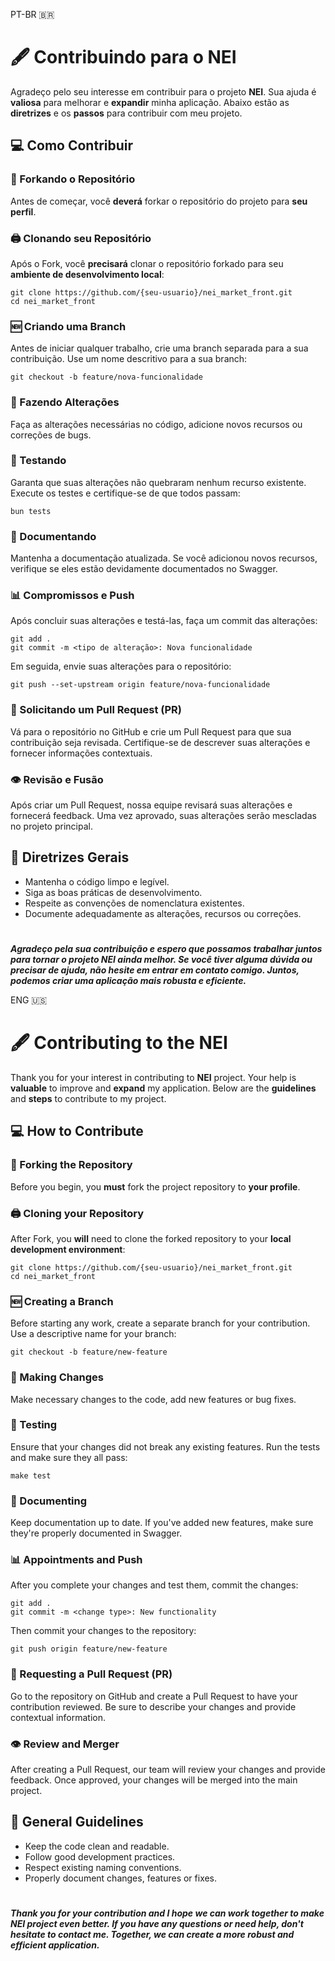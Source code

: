 PT-BR 🇧🇷
# 🖋️ Contribuindo para o NEI

Agradeço pelo seu interesse em contribuir para o projeto **NEI**. Sua ajuda é **valiosa** para melhorar e **expandir** minha aplicação. Abaixo estão as **diretrizes** e os **passos** para contribuir com meu projeto.

## 💻 Como Contribuir

### 🌳 Forkando o Repositório

Antes de começar, você **deverá** forkar o repositório do projeto para **seu perfil**.

### 🖨 Clonando seu Repositório

Após o Fork, você **precisará** clonar o repositório forkado para seu **ambiente de desenvolvimento local**:

```
git clone https://github.com/{seu-usuario}/nei_market_front.git
cd nei_market_front
```

### 🆕 Criando uma Branch

Antes de iniciar qualquer trabalho, crie uma branch separada para a sua contribuição. Use um nome descritivo para a sua branch:

```
git checkout -b feature/nova-funcionalidade
```

### 🔨 Fazendo Alterações

Faça as alterações necessárias no código, adicione novos recursos ou correções de bugs.

### 🧪 Testando

Garanta que suas alterações não quebraram nenhum recurso existente. Execute os testes e certifique-se de que todos passam:

```
bun tests
```

### 📝 Documentando

Mantenha a documentação atualizada. Se você adicionou novos recursos, verifique se eles estão devidamente documentados no Swagger.

### 📊 Compromissos e Push

Após concluir suas alterações e testá-las, faça um commit das alterações:

```
git add .
git commit -m <tipo de alteração>: Nova funcionalidade
```

Em seguida, envie suas alterações para o repositório:

```
git push --set-upstream origin feature/nova-funcionalidade
```

### 📨 Solicitando um Pull Request (PR)

Vá para o repositório no GitHub e crie um Pull Request para que sua contribuição seja revisada. Certifique-se de descrever suas alterações e fornecer informações contextuais.

### 👁 Revisão e Fusão

Após criar um Pull Request, nossa equipe revisará suas alterações e fornecerá feedback. Uma vez aprovado, suas alterações serão mescladas no projeto principal.

## 💼 Diretrizes Gerais

- Mantenha o código limpo e legível.
- Siga as boas práticas de desenvolvimento.
- Respeite as convenções de nomenclatura existentes.
- Documente adequadamente as alterações, recursos ou correções.

#

**_Agradeço pela sua contribuição e espero que possamos trabalhar juntos para tornar o projeto NEI ainda melhor. Se você tiver alguma dúvida ou precisar de ajuda, não hesite em entrar em contato comigo. Juntos, podemos criar uma aplicação mais robusta e eficiente._**

ENG 🇺🇸
# 🖋️ Contributing to the NEI

Thank you for your interest in contributing to **NEI** project. Your help is **valuable** to improve and **expand** my application. Below are the **guidelines** and **steps** to contribute to my project.

## 💻 How to Contribute

### 🌳 Forking the Repository

Before you begin, you **must** fork the project repository to **your profile**.

### 🖨 Cloning your Repository

After Fork, you **will** need to clone the forked repository to your **local development environment**:

```
git clone https://github.com/{seu-usuario}/nei_market_front.git
cd nei_market_front
```

### 🆕 Creating a Branch

Before starting any work, create a separate branch for your contribution. Use a descriptive name for your branch:

```
git checkout -b feature/new-feature
```

### 🔨 Making Changes

Make necessary changes to the code, add new features or bug fixes.

### 🧪 Testing

Ensure that your changes did not break any existing features. Run the tests and make sure they all pass:

```
make test
```

### 📝 Documenting

Keep documentation up to date. If you've added new features, make sure they're properly documented in Swagger.

### 📊 Appointments and Push

After you complete your changes and test them, commit the changes:

```
git add .
git commit -m <change type>: New functionality
```

Then commit your changes to the repository:

```
git push origin feature/new-feature
```

### 📨 Requesting a Pull Request (PR)

Go to the repository on GitHub and create a Pull Request to have your contribution reviewed. Be sure to describe your changes and provide contextual information.

### 👁 Review and Merger

After creating a Pull Request, our team will review your changes and provide feedback. Once approved, your changes will be merged into the main project.

## 💼 General Guidelines

- Keep the code clean and readable.
- Follow good development practices.
- Respect existing naming conventions.
- Properly document changes, features or fixes.

#

**_Thank you for your contribution and I hope we can work together to make NEI project even better. If you have any questions or need help, don't hesitate to contact me. Together, we can create a more robust and efficient application._**
